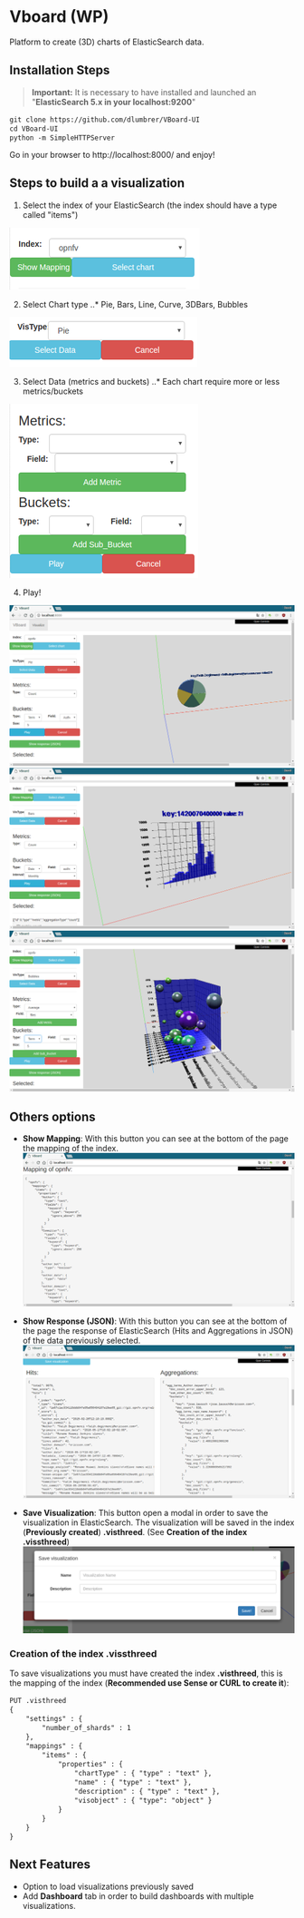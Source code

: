 # Vboard (WP)
Platform to create (3D) charts of ElasticSearch data.

## Installation Steps

> **Important:** It is necessary to have installed and launched an  "**ElasticSearch 5.x in your localhost:9200**"
```
git clone https://github.com/dlumbrer/VBoard-UI
cd VBoard-UI
python -m SimpleHTTPServer
```

Go in your browser to http://localhost:8000/ and enjoy!


## Steps to build a a visualization

1. Select the index of your ElasticSearch (the index should have a type called "items")

![Screenshot](images/selectindex.png)

2. Select Chart type
..* Pie, Bars, Line, Curve, 3DBars, Bubbles

![Screenshot](images/selectvistype.png)

3. Select Data (metrics and buckets)
..* Each chart require more or less metrics/buckets

![Screenshot](images/selectdata.png)

4. Play!

![Screenshot](images/example1.png)
![Screenshot](images/example2.png)
![Screenshot](images/example3.png)


## Others options

* **Show Mapping**: With this button you can see at the bottom of the page the mapping of the index.
![Screenshot](images/examplemapping.png)

* **Show Response (JSON)**: With this button you can see at the bottom of the page the response of ElasticSearch (Hits and Aggregations in JSON) of the data previously selected.
![Screenshot](images/exampleresponse.png)

* **Save Visualization**: This button open a modal in order to save the visualization in ElasticSearch. The visualization will be saved in the index (**Previously created**) **.visthreed**. (See __Creation of the index .vissthreed__)
![Screenshot](images/examplesave.png)


### Creation of the index .vissthreed

To save visualizations you must have created the index **.visthreed**, this is the mapping of the index (__Recommended use Sense or CURL to create it__):

```
PUT .visthreed
{
    "settings" : {
        "number_of_shards" : 1
    },
    "mappings" : {
        "items" : {
            "properties" : {
                "chartType" : { "type" : "text" },
                "name" : { "type" : "text" },
                "description" : { "type" : "text" },
                "visobject" : { "type": "object" }
            }
        }
    }
}
```

## Next Features

* Option to load visualizations previously saved
* Add **Dashboard** tab in order to build dashboards with multiple visualizations.
